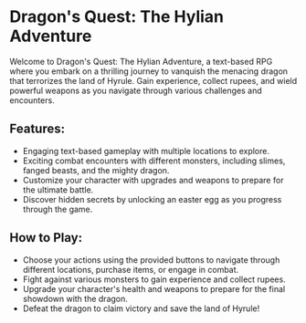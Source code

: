 # Dragon's Quest: The Hylian Adventure

Welcome to Dragon's Quest: The Hylian Adventure, a text-based RPG where you embark on a thrilling journey to vanquish the menacing dragon that terrorizes the land of Hyrule. Gain experience, collect rupees, and wield powerful weapons as you navigate through various challenges and encounters.

## Features:
- Engaging text-based gameplay with multiple locations to explore.
- Exciting combat encounters with different monsters, including slimes, fanged beasts, and the mighty dragon.
- Customize your character with upgrades and weapons to prepare for the ultimate battle.
- Discover hidden secrets by unlocking an easter egg as you progress through the game.

## How to Play:
- Choose your actions using the provided buttons to navigate through different locations, purchase items, or engage in combat.
- Fight against various monsters to gain experience and collect rupees.
- Upgrade your character's health and weapons to prepare for the final showdown with the dragon.
- Defeat the dragon to claim victory and save the land of Hyrule!